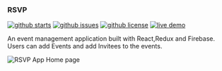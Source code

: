 ### RSVP

[![github starts](https://img.shields.io/github/stars/dmcshehan/rsvp)](https://github.com/dmcshehan/rsvp/stargazers) [![github issues](https://img.shields.io/github/issues/dmcshehan/rsvp)](https://github.com/dmcshehan/rsvp/issues) [![github license](https://img.shields.io/github/license/dmcshehan/rsvp)](https://github.com/dmcshehan/rsvp/blob/master/LICENSE.md) [![live demo](https://img.shields.io/badge/Demo-online-success?logo=firebase&style=plastic)](https://rsvp-90ab0.web.app/)


An event management application built with React,Redux and Firebase. Users can add Events and add Invitees to the events.

![RSVP App Home page](https://i.imgur.com/eVEE0zm.png)


